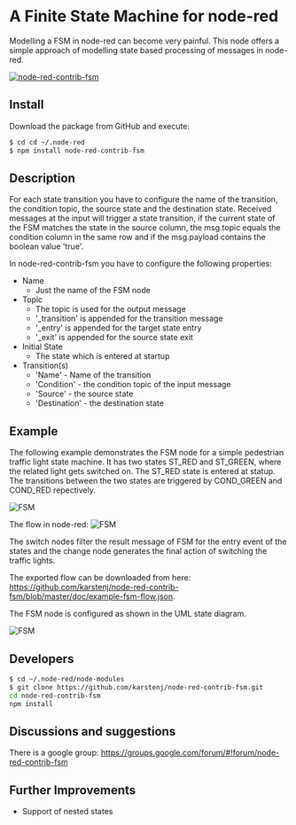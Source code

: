 # A Finite State Machine for node-red
Modelling a FSM in node-red can become very painful. This node offers a simple approach of modelling state based processing of messages in node-red.

[![node-red-contrib-fsm](https://github.com/karstenj/node-red-contrib-fsm/raw/master/doc/node-fsm.png)](https://github.com/karstenj/node-red-contrib-fsm)

## Install
Download the package from GitHub and execute:
```sh
$ cd cd ~/.node-red
$ npm install node-red-contrib-fsm
```

## Description
For each state transition you have to configure the name of the transition, the condition topic, the source state and the destination state. Received messages at the input will trigger a state transition, if the current state of the FSM matches the state in the source column, the msg.topic equals the condition column in the same row and if the msg.payload contains the boolean value 'true'.

In node-red-contrib-fsm you have to configure the following properties:

  - Name
    * Just the name of the FSM node
  - Topic
    * The topic is used for the output message
    * '_transition' is appended for the transition message
    * '_entry' is appended for the target state entry
    * '_exit' is appended for the source state exit
  - Initial State
    * The state which is entered at startup
  - Transition(s)
    * 'Name' - Name of the transition
    * 'Condition' - the condition topic of the input message
    * 'Source' - the source state
    * 'Destination' - the destination state
    
## Example
The following example demonstrates the FSM node for a simple pedestrian traffic light state machine. It has two states ST_RED and ST_GREEN, where the related light gets switched on. The ST_RED state is entered at statup. The transitions between the two states are triggered by COND_GREEN and COND_RED repectively.

![FSM](https://github.com/karstenj/node-red-contrib-fsm/raw/master/doc/example-fsm-uml.png)

The flow in node-red:
![FSM](https://github.com/karstenj/node-red-contrib-fsm/raw/master/doc/example-fsm-flow.png)

The switch nodes filter the result message of FSM for the entry event of the states and the change node generates the final action of switching the traffic lights.

The exported flow can be downloaded from here: <https://github.com/karstenj/node-red-contrib-fsm/blob/master/doc/example-fsm-flow.json>.

The FSM node is configured as shown in the UML state diagram.

![FSM](https://github.com/karstenj/node-red-contrib-fsm/raw/master/doc/example-fsm-config.png)

## Developers
```sh
$ cd ~/.node-red/node-modules
$ git clone https://github.com/karstenj/node-red-contrib-fsm.git
cd node-red-contrib-fsm
npm install
```

## Discussions and suggestions
There is a google group: <https://groups.google.com/forum/#!forum/node-red-contrib-fsm>

## Further Improvements

  - Support of nested states

